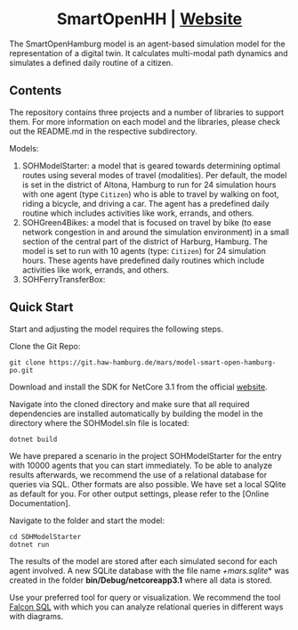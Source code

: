<h1 align="center">SmartOpenHH | <a href="https://mars.haw-hamburg.de">Website</a></h1>

The SmartOpenHamburg model is an agent-based simulation model for the representation of a digital twin. It calculates multi-modal path dynamics and simulates a defined daily routine of a citizen.

## Contents

The repository contains three projects and a number of libraries to support them. For more information on each model and the libraries, please check out the README.md in the respective subdirectory.

Models:

1. SOHModelStarter: a model that is geared towards determining optimal routes using several modes of travel (modalities). Per default, the model is set in the district of Altona, Hamburg to run for 24 simulation hours with one agent (type `Citizen`) who is able to travel by walking on foot, riding a bicycle, and driving a car. The agent has a predefined daily routine which includes activities like work, errands, and others.
2. SOHGreen4Bikes: a model that is focused on travel by bike (to ease network congestion in and around the simulation environment) in a small section of the central part of the district of Harburg, Hamburg. The model is set to run with 10 agents (type: `Citizen`) for 24 simulation hours. These agents have predefined daily routines which include activities like work, errands, and others.
3. SOHFerryTransferBox: 

## Quick Start

Start and adjusting the model requires the following steps.

Clone the Git Repo:

```
git clone https://git.haw-hamburg.de/mars/model-smart-open-hamburg-po.git
```

Download and install the SDK for NetCore 3.1 from the official [website](https://dotnet.microsoft.com/download/dotnet-core/3.1).

Navigate into the cloned directory and make sure that all required dependencies are installed automatically by building the model in the directory where the SOHModel.sln file is located:

```
dotnet build
```

We have prepared a scenario in the project SOHModelStarter for the entry with 10000 agents that you can start immediately. To be able to analyze results afterwards, we recommend the use of a relational database for queries via SQL. Other formats are also possible. We have set a local SQlite as default for you. For other output settings, please refer to the [Online Documentation].

Navigate to the folder and start the model:

```
cd SOHModelStarter
dotnet run
```

The results of the model are stored after each simulated second for each agent involved. A new SQLite database with the file name *+mars.sqlite** was created in the folder **bin/Debug/netcoreapp3.1** where all data is stored.

Use your preferred tool for query or visualization. We recommend the tool [Falcon SQL](https://github.com/plotly/falcon) with which you can analyze relational queries in different ways with diagrams.